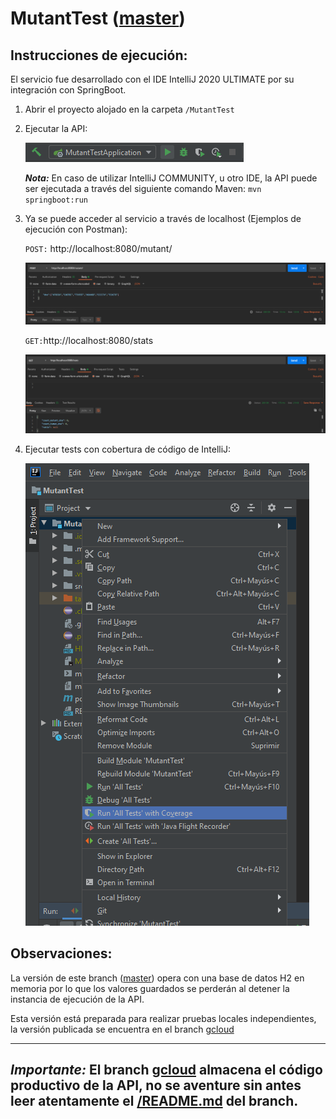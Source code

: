 # MutantTest ([master](https://github.com/jcipolatti/MutantTest))

## Instrucciones de ejecución:
El servicio fue desarrollado con el IDE IntelliJ 2020 ULTIMATE por su integración con SpringBoot.

1. Abrir el proyecto alojado en la carpeta `/MutantTest`
2. Ejecutar la API:

   ![IntelliJ-RunAllTestWithCoverage](images/IntelliJ-RunMutantTestApplication.png)

   ***Nota:***
   En caso de utilizar IntelliJ COMMUNITY, u otro IDE, la API puede ser ejecutada a través del siguiente comando Maven: `mvn springboot:run`

3. Ya se puede acceder al servicio a través de localhost (Ejemplos de ejecución con Postman):

   `POST:` http://localhost:8080/mutant/
   
   ![Postman-Mutant](images/Postman-Mutant.png)
   
   `GET:`http://localhost:8080/stats
      
   ![Postman-Stats](images/Postman-Stats.png)

4. Ejecutar tests con cobertura de código de IntelliJ:

   ![IntelliJ-RunAllTestWithCoverage](images/IntelliJ-RunAllTestWithCoverage.png)
   
## Observaciones:
La versión de este branch ([master](https://github.com/jcipolatti/MutantTest)) opera con una base de datos H2 en memoria por lo que los valores guardados se perderán al detener la instancia de ejecución de la API.

Esta versión está preparada para realizar pruebas locales independientes, la versión publicada se encuentra en el branch [gcloud](https://github.com/jcipolatti/MutantTest/tree/gcloud)

---
***Importante:***
El branch [gcloud](https://github.com/jcipolatti/MutantTest/tree/gcloud) almacena el código productivo de la API, no se aventure sin antes leer atentamente el [/README.md](https://github.com/jcipolatti/MutantTest/blob/gcloud/README.md) del branch.
---
